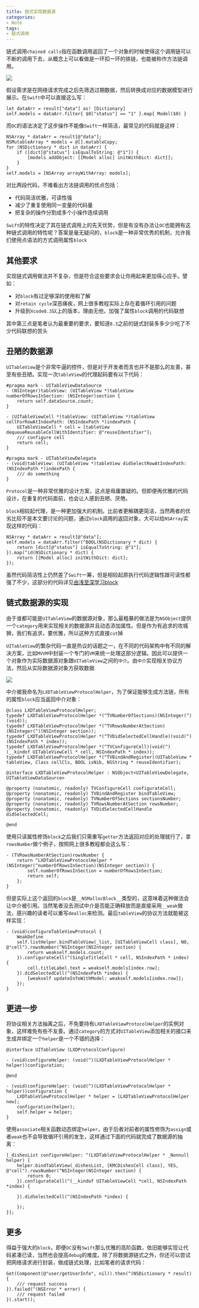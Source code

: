 ```yaml
---
title: 链式实现数据源
categories:
- Note
tags:
- 链式调用
---
```


链式调用`chained calls`指在函数调用返回了一个对象的时候使得这个调用链可以不断的调用下去，从概念上可以看做是一环扣一环的铁链，也能被称作方法链调用。

![](http://upload-images.jianshu.io/upload_images/783864-89c5aeee964b8949.png?imageMogr2/auto-orient/strip%7CimageView2/2/w/1240)

假设需求是在网络请求完成之后先筛选过期数据，然后转换成对应的数据模型进行展示。在`Swift`中可以直接这么写：

    let dataArr = result["data"] as! [Dictionary]
    self.models = dataArr.filter{ $0["status"] == "1" }.map{ Model($0) }
    
而`OC`的语法决定了这步操作不能像`Swift`一样简洁，最常见的代码就是这样：

    NSArray * dataArr = result[@"data"];
    NSMutableArray * models = @[].mutableCopy;
    for (NSDictionary * dict in dataArr) {
        if ([dict[@"status"] isEqualToString: @"1"]) {
            [models addObject: [[Model alloc] initWithDict: dict]];
        }
    }
    self.models = [NSArray arrayWithArray: models];
    
对比两段代码，不难看出方法链调用的优点包括：

- 代码简洁优雅，可读性强
- 减少了重复使用同一变量的代码量
- 把复杂的操作分割成多个小操作连续调用

`Swift`的特性决定了其在链式调用上的先天优势，但是有没有办法让`OC`也能拥有这种链式调用的特性呢？答案是毫无疑问的，`block`是一种非常优秀的机制，允许我们使用点语法的方式调用属性`block`

## 其他要求
实现链式调用做法并不复杂，但是符合这些要求会让你用起来更加得心应手。譬如：

- 对`block`有过足够深的使用和了解
- 对`retain cycle`深恶痛疾，网上很多教程实际上存在着循环引用的问题
- 升级到`Xcode8.3`以上的版本，理由无他，加强了属性`block`调用的代码联想

其中第三点是笔者认为最重要的要求，要知道`8.3`之前的链式封装多多少少吃了不少代码联想的苦头

## 丑陋的数据源
`UITableView`是个非常牛逼的控件，但是对于开发者而言也并不是那么的友善，甚至有些丑陋。实现一次`tableView`的代理起码要有以下代码：

    #pragma mark - UITableViewDataSource
    - (NSInteger)tableView: (UITableView *)tableView numberOfRowsInSection: (NSInteger)section {
        return self.dataSource.count;
    }

    - (UITableViewCell *)tableView: (UITableView *)tableView cellForRowAtIndexPath: (NSIndexPath *)indexPath {
        UITableViewCell * cell = [tableView dequeueReusableCellWithIdentifier: @"reuseIdentifier"];
        /// configure cell
        return cell;
    }

    #pragma mark - UITableViewDelegate
    - (void)tableView: (UITableView *)tableView didSelectRowAtIndexPath: (NSIndexPath *)indexPath {
        /// do something
    }
    
`Protocol`是一种非常优雅的设计方案，这点是毋庸置疑的。但即便再优雅的代码设计，在重复的代码面前，也会让人感到丑陋、厌倦。

`block`相较起代理，是一种更加强大的机制。比前者更解耦更简洁，当然两者的优劣比较不是本文要讨论的问题，通过`block`调用的返回对象，大可以给`NSArray`实现这样的代码：

    NSArray * dataArr = result[@"data"];
    self.models = dataArr.filter(^BOOL(NSDictionary * dict) {
        return [dict[@"status"] isEqualToString: @"1"];
    }).map(^id(NSDictionary * dict) {
        return [[Model alloc] initWithDict: dict];
    });
    
虽然代码简洁性上仍然差了`Swift`一筹，但是相较起原执行代码逻辑性跟可读性都强了不少，这部分的代码详见[由浅至深学习block](http://www.jianshu.com/p/29d70274374b)

## 链式数据源的实现
由于谁都可能是`UITableView`的数据源对象，那么最粗暴的做法是为`NSObject`提供一个`category`用来实现相关的数据源并且动态添加属性。但是作为有追求的攻城狮，我们有追求，要优雅，所以这种方式直接`cut`掉

`UITableView`的繁杂代码一直是热议的话题之一，在不同的代码架构中有不同的解决方案，比如`MVVM`中封装一个专门的`VM`来统一处理这部分逻辑。因此可以提供一个对象作为实际数据源对象跟`UITableView`之间的`中介`。由`中介`实现相关协议方法，然后从实际数据源对象方获取数据

![](http://upload-images.jianshu.io/upload_images/783864-4b6ede0cf0317abc.png?imageMogr2/auto-orient/strip%7CimageView2/2/w/1240)

中介被我命名为`LXDTableViewProtocolHelper`，为了保证能够生成方法链，所有的属性`block`应当返回中介对象：

	@class LXDTableViewProtocolHelper;
	typedef LXDTableViewProtocolHelper *(^TVNumberOfSections)(NSInteger(^)(void));
	typedef LXDTableViewProtocolHelper *(^TVRowsNumberAtSection)(NSInteger(^)(NSInteger section));
	typedef LXDTableViewProtocolHelper *(^TVDidSelectedCellHandle)(void(^)(NSIndexPath * index));
	typedef LXDTableViewProtocolHelper *(^TVConfigureCell)(void(^)(__kindof UITableViewCell * cell, NSIndexPath * index));
	typedef LXDTableViewProtocolHelper *(^TVBindAndRegister)(UITableView * tableView, Class cellCls, BOOL isNib, NSString * reuseIdentifier);
	
	@interface LXDTableViewProtocolHelper : NSObject<UITableViewDelegate, UITableViewDataSource>
	
	@property (nonatomic, readonly) TVConfigureCell configurateCell;
	@property (nonatomic, readonly) TVBindAndRegister bindTableView;
	@property (nonatomic, readonly) TVNumberOfSections sectionsNumber;
	@property (nonatomic, readonly) TVRowsNumberAtSection rowsNumber;
	@property (nonatomic, readonly) TVDidSelectedCellHandle didSelectedCell;
	
	@end
	
使用只读属性修饰`block`之后我们只需重写`getter`方法返回对应的处理就行了，拿`rowsNumber`做个例子，按照网上很多教程都会这么写：

    - (TVRowsNumberAtSection)rowsNumber {
        return ^LXDTableViewProtocolHelper *(NSInteger(^numberOfRowsInSection)(NSInteger section)) {
            self.numberOfRowsInSection = numberOfRowsInSection;
            return self;
        };
    }
    
但是实际上这个返回的`block`是`__NSMallocBlock__`类型的，这意味着这种做法会让中介被引用。当然笔者没去测试中介是否能正确释放而是直接采用`__weak`做法，感兴趣的读者可以重写`dealloc`来检测。最后`tableView`的协议方法就能被这样实现：

    - (void)configureTableViewProtocol {
        WeakDefine
        self.listHelper.bindTableView(_list, [UITableViewCell class], NO, @"cell").rowsNumber(^NSInteger(NSInteger section) {
            return weakself.models.count;
        }).configurateCell(^(SingleTitleCell * cell, NSIndexPath * index) {
            cell.titleLabel.text = weakself.models[index.row];
        }).didSelectedCell(^(NSIndexPath *index) {
            [weakself updateInfoWithModel: weakself.models[index.row]];
        });
    }
    
## 更进一步
将协议相关方法抽离之后，不免要持有`LXDTableViewProtocolHelper`的实例对象，这样难免有些不友善。通过`category`的方式对`UITableView`添加相关的接口来生成并绑定一个`helper`是一个不错的选择：

    @interface UITableView (LXDProtocolConfigure)

    - (void)configureHelper: (void(^)(LXDTableViewProtocolHelper * helper))configuration;

    @end

    - (void)configureHelper: (void(^)(LXDTableViewProtocolHelper * helper))configuration {
        LXDTableViewProtocolHelper * helper = [LXDTableViewProtocolHelper new];
        configuration(helper);
        self.helper = helper;
    }
    
使用`associate`相关函数动态绑定`helper`，由于后者对前者的属性修饰为`assign`或者`weak`也不会导致循环引用的发生，这样通过下面的代码就完成了数据源的抽离：
 
    [_dishesList configureHelper: ^(LXDTableViewProtocolHelper * _Nonnull helper) {
        helper.bindTableView(_dishesList, [KMCDishesCell class], YES, @"cell").rowsNumber(^NSInteger(NSInteger section) {
            return 0;
        }).configurateCell(^(__kindof UITableViewCell *cell, NSIndexPath *index) {
            
        }).didSelectedCell(^(NSIndexPath *index) {
            
        });
    }];

## 更多
得益于强大的`block`，即便`OC`没有`Swift`那么优雅的高阶函数，依旧能够实现让代码紧凑已读，当然也会提高`debug`的难度。除了将数据源链式之外，你还可以尝试把网络请求进行封装，做成链式处理，比如笔者的请求代码：

    Get(Component(@"user/getUserInfo", nil)).then(^(NSDictionary * result) {
        /// request success
    }).failed(^(NSError * error) {
        /// request failed
    }).start();


